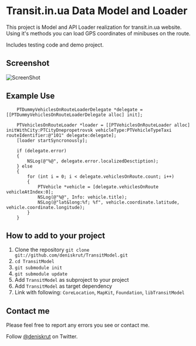 # Transit.in.ua Data Model and Loader

This project is Model and API Loader realization for transit.in.ua website. Using it's methods you can load GPS coordinates of minibuses on the route.

Includes testing code and demo project.

## Screenshot

![ScreenShot](https://raw.github.com/deniskrut/TransitModel/master/screenshot.png)

## Example Use

```objc
	PTDummyVehiclesOnRouteLoaderDelegate *delegate = [[PTDummyVehiclesOnRouteLoaderDelegate alloc] init];

	PTVehiclesOnRouteLoader *loader = [[PTVehiclesOnRouteLoader alloc] initWithCity:PTCityDnepropetrovsk vehicleType:PTVehicleTypeTaxi routeIdentifier:@"101" delegate:delegate];
	[loader startSyncronously];
	
	if (delegate.error)
	{
		NSLog(@"%@", delegate.error.localizedDesctiption);
	} else
	{
		for (int i = 0; i < delegate.vehiclesOnRoute.count; i++)
		{
			PTVehicle *vehicle = [delegate.vehiclesOnRoute vehicleAtIndex:0];
			NSLog(@"%@", Info: vehicle.title);
			NSLog(@"lat&long:%f; %f", vehicle.coordinate.latitude, vehicle.coordinate.longitude);
		}
	}
```

## How to add to your project

1. Clone the repository `git clone git://github.com/deniskrut/TransitModel.git`
2. `cd TransitModel`
3. `git submodule init`
4. `git submodule update`
5. Add `TransitModel` as subproject to your project
6. Add `TransitModel` as target dependency
7. Link with following: `CoreLocation`, `MapKit`, `Foundation`, `libTransitModel`

## Contact me

Please feel free to report any errors you see or contact me.

Follow [@deniskrut](http://twitter.com/deniskrut) on Twitter.
